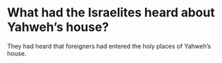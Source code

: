 # What had the Israelites heard about Yahweh’s house?

They had heard that foreigners had entered the holy places of Yahweh’s house.
